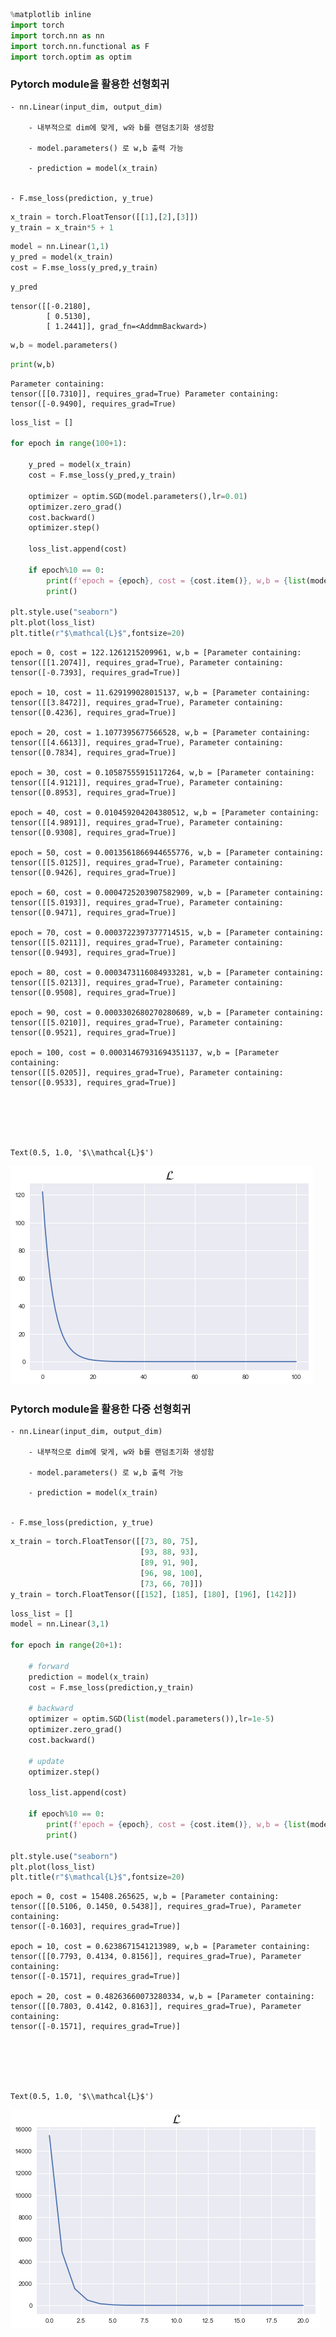 ```python
%matplotlib inline
import torch
import torch.nn as nn
import torch.nn.functional as F
import torch.optim as optim
```

### Pytorch module을 활용한 선형회귀

```
- nn.Linear(input_dim, output_dim)

    - 내부적으로 dim에 맞게, w와 b를 랜덤초기화 생성함
    
    - model.parameters() 로 w,b 출력 가능
    
    - prediction = model(x_train)
    
    
- F.mse_loss(prediction, y_true)
```


```python
x_train = torch.FloatTensor([[1],[2],[3]])
y_train = x_train*5 + 1
```


```python
model = nn.Linear(1,1)
y_pred = model(x_train)
cost = F.mse_loss(y_pred,y_train)
```


```python
y_pred
```




    tensor([[-0.2180],
            [ 0.5130],
            [ 1.2441]], grad_fn=<AddmmBackward>)




```python
w,b = model.parameters()
```


```python
print(w,b)
```

    Parameter containing:
    tensor([[0.7310]], requires_grad=True) Parameter containing:
    tensor([-0.9490], requires_grad=True)



```python
loss_list = []

for epoch in range(100+1):
    
    y_pred = model(x_train)
    cost = F.mse_loss(y_pred,y_train)
    
    optimizer = optim.SGD(model.parameters(),lr=0.01)
    optimizer.zero_grad()
    cost.backward()
    optimizer.step()
    
    loss_list.append(cost)
    
    if epoch%10 == 0:
        print(f'epoch = {epoch}, cost = {cost.item()}, w,b = {list(model.parameters())}')
        print()
        
plt.style.use("seaborn")
plt.plot(loss_list)
plt.title(r"$\mathcal{L}$",fontsize=20)
```

    epoch = 0, cost = 122.1261215209961, w,b = [Parameter containing:
    tensor([[1.2074]], requires_grad=True), Parameter containing:
    tensor([-0.7393], requires_grad=True)]
    
    epoch = 10, cost = 11.629199028015137, w,b = [Parameter containing:
    tensor([[3.8472]], requires_grad=True), Parameter containing:
    tensor([0.4236], requires_grad=True)]
    
    epoch = 20, cost = 1.1077395677566528, w,b = [Parameter containing:
    tensor([[4.6613]], requires_grad=True), Parameter containing:
    tensor([0.7834], requires_grad=True)]
    
    epoch = 30, cost = 0.10587555915117264, w,b = [Parameter containing:
    tensor([[4.9121]], requires_grad=True), Parameter containing:
    tensor([0.8953], requires_grad=True)]
    
    epoch = 40, cost = 0.010459204204380512, w,b = [Parameter containing:
    tensor([[4.9891]], requires_grad=True), Parameter containing:
    tensor([0.9308], requires_grad=True)]
    
    epoch = 50, cost = 0.0013561866944655776, w,b = [Parameter containing:
    tensor([[5.0125]], requires_grad=True), Parameter containing:
    tensor([0.9426], requires_grad=True)]
    
    epoch = 60, cost = 0.0004725203907582909, w,b = [Parameter containing:
    tensor([[5.0193]], requires_grad=True), Parameter containing:
    tensor([0.9471], requires_grad=True)]
    
    epoch = 70, cost = 0.0003722397377714515, w,b = [Parameter containing:
    tensor([[5.0211]], requires_grad=True), Parameter containing:
    tensor([0.9493], requires_grad=True)]
    
    epoch = 80, cost = 0.0003473116084933281, w,b = [Parameter containing:
    tensor([[5.0213]], requires_grad=True), Parameter containing:
    tensor([0.9508], requires_grad=True)]
    
    epoch = 90, cost = 0.0003302680270280689, w,b = [Parameter containing:
    tensor([[5.0210]], requires_grad=True), Parameter containing:
    tensor([0.9521], requires_grad=True)]
    
    epoch = 100, cost = 0.00031467931694351137, w,b = [Parameter containing:
    tensor([[5.0205]], requires_grad=True), Parameter containing:
    tensor([0.9533], requires_grad=True)]
    





    Text(0.5, 1.0, '$\\mathcal{L}$')




![png](output_7_2.png)


### Pytorch module을 활용한 다중 선형회귀

```
- nn.Linear(input_dim, output_dim)

    - 내부적으로 dim에 맞게, w와 b를 랜덤초기화 생성함
    
    - model.parameters() 로 w,b 출력 가능
    
    - prediction = model(x_train)
    
    
- F.mse_loss(prediction, y_true)
```


```python
x_train = torch.FloatTensor([[73, 80, 75],
                             [93, 88, 93],
                             [89, 91, 90],
                             [96, 98, 100],
                             [73, 66, 70]])
y_train = torch.FloatTensor([[152], [185], [180], [196], [142]])
```


```python
loss_list = []
model = nn.Linear(3,1)

for epoch in range(20+1):
    
    # forward
    prediction = model(x_train)
    cost = F.mse_loss(prediction,y_train)
    
    # backward
    optimizer = optim.SGD(list(model.parameters()),lr=1e-5)
    optimizer.zero_grad()
    cost.backward()
    
    # update
    optimizer.step()
    
    loss_list.append(cost)
    
    if epoch%10 == 0:
        print(f'epoch = {epoch}, cost = {cost.item()}, w,b = {list(model.parameters())}')
        print()
        
plt.style.use("seaborn")
plt.plot(loss_list)
plt.title(r"$\mathcal{L}$",fontsize=20)
```

    epoch = 0, cost = 15408.265625, w,b = [Parameter containing:
    tensor([[0.5106, 0.1450, 0.5438]], requires_grad=True), Parameter containing:
    tensor([-0.1603], requires_grad=True)]
    
    epoch = 10, cost = 0.6238671541213989, w,b = [Parameter containing:
    tensor([[0.7793, 0.4134, 0.8156]], requires_grad=True), Parameter containing:
    tensor([-0.1571], requires_grad=True)]
    
    epoch = 20, cost = 0.48263660073280334, w,b = [Parameter containing:
    tensor([[0.7803, 0.4142, 0.8163]], requires_grad=True), Parameter containing:
    tensor([-0.1571], requires_grad=True)]
    





    Text(0.5, 1.0, '$\\mathcal{L}$')




![png](output_10_2.png)

